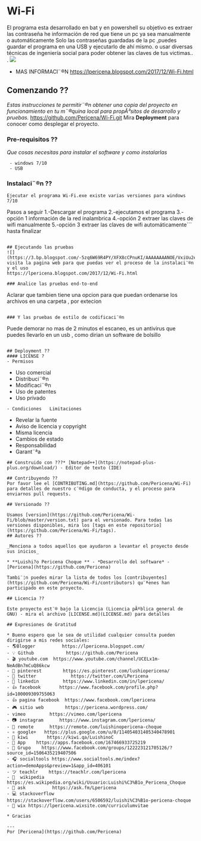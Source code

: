 # Wi-Fi

El programa esta desarrollado en bat y en powershell su objetivo es extraer las contraseña he información de red que tiene un pc ya sea manualmente o automáticamente
Solo las contraseñas guardadas de la pc ,puedes guardar el programa en una USB y ejecutarlo de ahí mismo. o usar diversas técnicas de ingeniería social para poder obtener las claves de tus victimas.. .
![](https://1.bp.blogspot.com/NZFmbAF5_6U/WfMx3j17FEI/AAAAAAAAId4/uDLKER2aeV8mPgUVfuawP3_5adAj5kg5gCLcBGAs/s1600/Screenshot_4.png)

- MAS INFORMACI¨®N https://lpericena.blogspot.com/2017/12/Wi-Fi.html

## Comenzando ??

_Estas instrucciones te permitir¨®n obtener una copia del proyecto en funcionamiento en tu m¨®quina local para propÃ³sitos de desarrollo y pruebas._
https://github.com/Pericena/Wi-Fi.git
Mira **Deployment** para conocer como desplegar el proyecto.


### Pre-requisitos ??

_Que cosas necesitas para instalar el software y como instalarlas_

```
 - windows 7/10
 - USB 
```

### Instalaci¨®n ??

```
Ejecutar el programa Wi-Fi.exe existe varias versiones para windows 7/10
```
Pasos a seguir
1.-Descargar el programa
2.-ejecutamos el programa
3.-opción 1 información de la red inalambrica
4.-opción 2 extraer las claves de wifi manualmente
5.-opción 3 extraer las claves de wifi automáticamente```
hasta finalizar
```

## Ejecutando las pruebas
![](https://3.bp.blogspot.com/-5zq6W69R4PY/XFX8cCPnuKI/AAAAAAAANOE/VxiUu2eZg6Qh4mXgNSqATfyTV0HD26SOQCLcBGAs/s1600/Screenshot_18.png)
visita la pagina web para que puedas ver el proceso de la instalaci¨®n y el uso
https://lpericena.blogspot.com/2017/12/Wi-Fi.html

### Analice las pruebas end-to-end

```
Aclarar que tambien tiene una opcion para que puedan ordenarse los archivos en una carpeta , por extecion
```

### Y las pruebas de estilo de codificaci¨®n

```
Puede demorar no mas de 2 minutos el escaneo, es un antivirus que puedes llevarlo en un usb , como dirian un software de bolsillo
```

## Deployment ??
#### LICENSE ?
- Permisos
```
* Uso comercial
* Distribuci¨®n
* Modificaci¨®n
* Uso de patentes
* Uso privado
```
- Condiciones	Limitaciones
```
*  Revelar la fuente
*  Aviso de licencia y copyright
*  Misma licencia
*  Cambios de estado
*  Responsabilidad
*  Garant¨ªa
```
## Construido con ???* [Notepad++](https://notepad-plus-plus.org/download/) - Editor de texto (IDE)

## Contribuyendo ??
Por favor lee el [CONTRIBUTING.md](https://github.com/Pericena/Wi-Fi) para detalles de nuestro c¨®digo de conducta, y el proceso para enviarnos pull requests.

## Versionado ??

Usamos [version](https://github.com/Pericena/Wi-Fi/blob/master/version.txt) para el versionado. Para todas las versiones disponibles, mira los [tags en este repositorio](https://github.com/Pericena/Wi-Fi/tags).
## Autores ?? 

_Menciona a todos aquellos que ayudaron a levantar el proyecto desde sus inicios_

* **Luishi?o Pericena Choque ** - *Desarrollo del software* - [Pericena](https://github.com/Pericena)

Tambi¨¦n puedes mirar la lista de todos los [contribuyentes](https://github.com/Pericena/Wi-Fi/contributors) qu¨ªenes han participado en este proyecto. 

## Licencia ??

Este proyecto est¨® bajo la Licencia (Licencia pÃºblica general de GNU) - mira el archivo [LICENSE.md](LICENSE.md) para detalles

## Expresiones de Gratitud

* Bueno espero que le sea de utilidad cualquier consulta pueden dirigirse a mis redes sociales:
- 🌎Blogger          https://lpericena.blogspot.com/
- 💡 Github            https://github.com/Pericena
- 🎬 youtube.com  https://www.youtube.com/channel/UCELx1m-NeAdBn7mCuQ86kcw
- 📸 pinterest        https://es.pinterest.com/lushiopericena/
- 🐤 twitter             https://twitter.com/LPericena
- 👦 linkedin         https://www.linkedin.com/in/lpericena/
- 👍 facebook       https://www.facebook.com/profile.php?id=100009309755063
- 👍 pagina facebook  https://www.facebook.com/lpericena
- 🎮 sitio web        https://pericena.wordpress.com/
- vimeo         https://vimeo.com/lpericena
- 📷 instagram      https://www.instagram.com/lpericena/
- 🎁 remote      https://remote.com/luishinopericena-choque
- ⚛ google+   https://plus.google.com/u/0/114054031405340478901
- 🚀 kiwi       https://kiwi.qa/LuishinoC
- 📅 App    https://apps.facebook.com/167466933725219
- 👻 Grupo    https://www.facebook.com/groups/122223121705126/?source_id=1506435219407506
- 🎧 socialtools https://www.socialtools.me/index?action=demoApps&preview=1&app_id=406101
- ツ teachlr    https://teachlr.com/lpericena
- 📖  wikipedia  https://es.wikipedia.org/wiki/Usuario:Luishi%C3%B1o_Pericena_Choque
- 📧 ask          https://ask.fm/Lpericena
- 💻 stackoverflow  https://stackoverflow.com/users/6506592/luishi%C3%B1o-pericena-choque
- 📡 wix https://lpericena.wixsite.com/curriculumvitae

* Gracias

---
Por [Pericena](https://github.com/Pericena)
